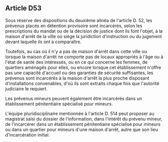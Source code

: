 Article D53
----
Sous réserve des dispositions du deuxième alinéa de l'article D. 52, les
prévenus placés en détention provisoire sont incarcérés, selon les prescriptions
du mandat ou de la décision de justice dont ils font l'objet, à la maison
d'arrêt de la ville où siège la juridiction d'instruction ou du jugement devant
laquelle ils ont à comparaître.

Toutefois, au cas où il n'y a pas de maison d'arrêt dans cette ville ou lorsque
la maison d'arrêt ne comporte pas de locaux appropriés à l'âge ou à l'état de
santé des intéressés, ou en ce qui concerne les femmes, de quartiers aménagés
pour elles, ou encore lorsque cet établissement n'offre pas une capacité
d'accueil ou des garanties de sécurité suffisantes, les prévenus sont incarcérés
à la maison d'arrêt la plus proche disposant d'installations convenables, d'où
ils sont extraits chaque fois que l'autorité judiciaire le requiert.

Les prévenus mineurs peuvent également être incarcérés dans un établissement
pénitentiaire spécialisé pour mineurs.

L'équipe pluridisciplinaire mentionnée à l'article D. 514 peut proposer au
magistrat saisi du dossier de l'information, dans l'intérêt du prévenu mineur,
de l'incarcérer dans un établissement pénitentiaire spécialisé pour mineurs ou
dans un quartier pour mineurs d'une maison d'arrêt, autre que son lieu
d'incarcération initial.
